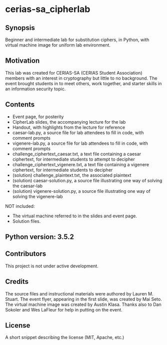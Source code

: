 # cerias-sa_cipherlab
## Synopsis

Beginner and intermediate lab for substitution ciphers, in Python, with virtual machine image for uniform lab environment. 

## Motivation

This lab was created for CERIAS-SA (CERIAS Student Association) members with an interest in cryptography but little to no background. The event brought students in to meet others, work together, and starter skills in an information security topic.

## Contents

 - Event page, for posterity
 - CipherLab slides, the accompanying lecture for the lab
 - Handout, with highlights from the lecture for reference
 - caesar-lab.py, a source file for lab attendees to fill in code, with comment prompts
 - vigenere-lab.py, a source file for lab attendees to fill in code, with comment prompts
 - challenge_ciphertext_caesar.txt, a text file containing a caesar ciphertext, for intermediate students to attempt to decipher
 - challenge_ciphertext_vigenere.txt, a text file containing a vigenere ciphertext, for intermediate students to decipher
 - (solution) challenge_plaintext.txt, the associated plaintext 
 - (solution) caesar-solution.py, a source file illustrating one way of solving the caesar-lab
 - (solution) vigenere-solution.py, a source file illustrating one way of solving the vigenere-lab
 
 NOT included: 
 - The virtual machine referred to in the slides and event page. 
 - Solution files. 

## Python version: 3.5.2
 
## Contributors

This project is not under active development. 

## Credits

The source files and instructional materials were authored by Lauren M. Stuart. The event flyer, appearing in the first slide, was created by Mai Seto. The virtual machine image was created by Austin Klasa. Thanks also to Dan Sokoler and Wes LaFleur for help in putting on the event. 

## License

A short snippet describing the license (MIT, Apache, etc.)
